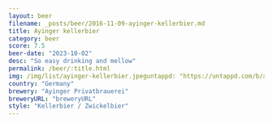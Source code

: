 ```yaml
---
layout: beer
filename: _posts/beer/2016-11-09-ayinger-kellerbier.md
title: Ayinger kellerbier
category: beer
score: 7.5
beer-date: "2023-10-02"
desc: "So easy drinking and mellow"
permalink: /beer/:title.html
img: /img/list/ayinger-kellerbier.jpeguntappd: "https://untappd.com/b/ayinger-privatbrauerei-ayinger-kellerbier/129055"
country: "Germany"
brewery: "Ayinger Privatbrauerei"
breweryURL: "breweryURL"
style: "Kellerbier / Zwickelbier"
---
```


